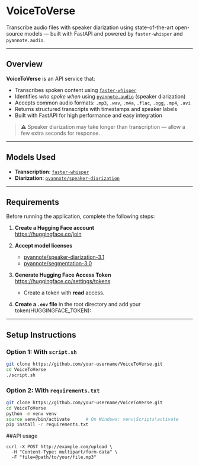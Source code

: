 # VoiceToVerse

Transcribe audio files with speaker diarization using state-of-the-art open-source models — built with FastAPI and powered by `faster-whisper` and `pyannote.audio`.

---

## Overview

**VoiceToVerse** is an API service that:

- Transcribes spoken content using [`faster-whisper`](https://github.com/guillaumekln/faster-whisper)
- Identifies *who spoke when* using [`pyannote.audio`](https://huggingface.co/pyannote/segmentation-3.0) (speaker diarization)
- Accepts common audio formats: `.mp3`, `.wav`, `.m4a`, `.flac`, `.ogg`, `.mp4`, `.avi`
- Returns structured transcripts with timestamps and speaker labels
- Built with FastAPI for high performance and easy integration

> ⚠️ Speaker diarization may take longer than transcription — allow a few extra seconds for response.

---

## Models Used

- **Transcription**: [`faster-whisper`](https://github.com/guillaumekln/faster-whisper)
- **Diarization**: [`pyannote/speaker-diarization`](https://huggingface.co/pyannote/speaker-diarization)

---

## Requirements

Before running the application, complete the following steps:

1. **Create a Hugging Face account**  
    https://huggingface.co/join

2. **Accept model licenses**  
   - [pyannote/speaker-diarization-3.1](https://huggingface.co/pyannote/speaker-diarization-3.1)  
   - [pyannote/segmentation-3.0](https://huggingface.co/pyannote/segmentation-3.0)

3. **Generate Hugging Face Access Token**  
    https://huggingface.co/settings/tokens  
   - Create a token with **read** access.

4. **Create a `.env` file** in the root directory and add your token(HUGGINGFACE_TOKEN):  


---

## Setup Instructions

### Option 1: With `script.sh`

```bash
git clone https://github.com/your-username/VoiceToVerse.git
cd VoiceToVerse
./script.sh
```

### Option 2: With `requirements.txt`

```bash
git clone https://github.com/your-username/VoiceToVerse.git
cd VoiceToVerse
python -m venv venv
source venv/bin/activate      # On Windows: venv\Scripts\activate
pip install -r requirements.txt
```

##API usage

```
curl -X POST http://example.com/upload \
  -H "Content-Type: multipart/form-data" \
  -F "file=@path/to/your/file.mp3"
```
